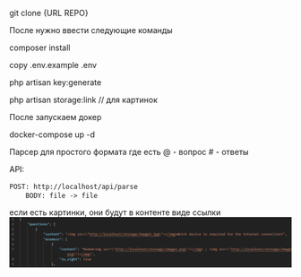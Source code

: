 git clone {URL REPO}

После нужно ввести следующие команды

composer install

copy .env.example .env

php artisan key:generate

php artisan storage:link // для картинок
    

После запускаем докер

docker-compose up -d


Парсер для простого формата где есть @ - вопрос # - ответы

API:

    POST: http://localhost/api/parse
        BODY: file -> file

если есть картинки, они будут в контенте виде ссылки 
![img.png](img.png)
